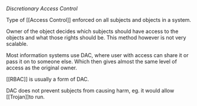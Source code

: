 *Discretionary Access Control*

Type of [[Access Control]] enforced on all subjects and objects in a system. 

Owner of the object decides which subjects should have access to the objects and what those rights should be. This method however is not very scalable. 

Most information systems use DAC, where user with access can share it or pass it on to someone else. Which then gives almost the same level of access as the original owner. 

[[RBAC]] is usually a form of DAC. 

DAC does not prevent subjects from causing harm, eg. it would allow [[Trojan]]to run. 